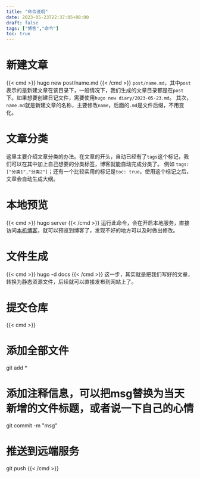 ```yaml
---
title: "命令说明"
date: 2023-05-23T22:37:05+08:00
draft: false
tags: ["博客","命令"]
toc: true
---
```


# 新建文章

{{< cmd >}}
hugo new post/name.md
{{< /cmd >}}
`post/name.md`，其中`post`表示的是新建文章在该目录下，一般情况下，我们生成的文章目录都是在`post`下。如果想要创建日记文件，需要使用`hugo new diary/2023-05-23.md`。
其次，`name.md`就是新建文章的名称，主要修改`name`，后面的`.md`是文件后缀，不用变化。 
# 文章分类

这里主要介绍文章分类的办法。在文章的开头，自动已经有了`tags`这个标记，我们可以在其中加上自己想要的分类标签，博客就能自动完成分类了。
例如 `tags: ["分类1","分类2"]`；还有一个比较实用的标记是`toc: true`，使用这个标记之后，文章会自动生成大纲。
# 本地预览

{{< cmd >}}
hugo server
{{< /cmd >}}
运行此命令，会在开启本地服务，直接访问[本机博客](http://localhost:1313)，就可以预览到博客了，发现不好的地方可以及时做出修改。
# 文件生成

{{< cmd >}}
hugo -d docs
{{< /cmd >}}
这一步，其实就是把我们写好的文章，转换为静态资源文件，后续就可以直接发布到网站上了。

# 提交仓库

{{< cmd >}}
# 添加全部文件
git add *
# 添加注释信息，可以把msg替换为当天新增的文件标题，或者说一下自己的心情
git commit -m "msg"
# 推送到远端服务
git push 
{{< /cmd >}}
